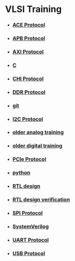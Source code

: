 # VLSI Training
  - ### [ACE Protocol](ACE_Protocol.md)
  - ### [APB Protocol](APB_Protocol.md)
  - ### [AXI Protocol](AXI_Protocol.md)
  - ### [C](C.md)
  - ### [CHI Protocol](CHI_Protocol.md)
  - ### [DDR Protocol](DDR_Protocol.md)
  - ### [git](git.md)
  - ### [I2C Protocol](I2C_Protocol.md)
  - ### [older analog training](older_analog_training.md)
  - ### [older digital training](older_digital_training.md)
  - ### [PCIe Protocol](PCIe_Protocol.md)
  - ### [python](python.md)
  - ### [RTL design](RTL_design.md)
  - ### [RTL design verification](RTL_design_verification.md)
  - ### [SPI Protocol](SPI_Protocol.md)
  - ### [SystemVerilog](SystemVerilog.md)
  - ### [UART Protocol](UART_Protocol.md)
  - ### [USB Protocol](USB_Protocol.md)
